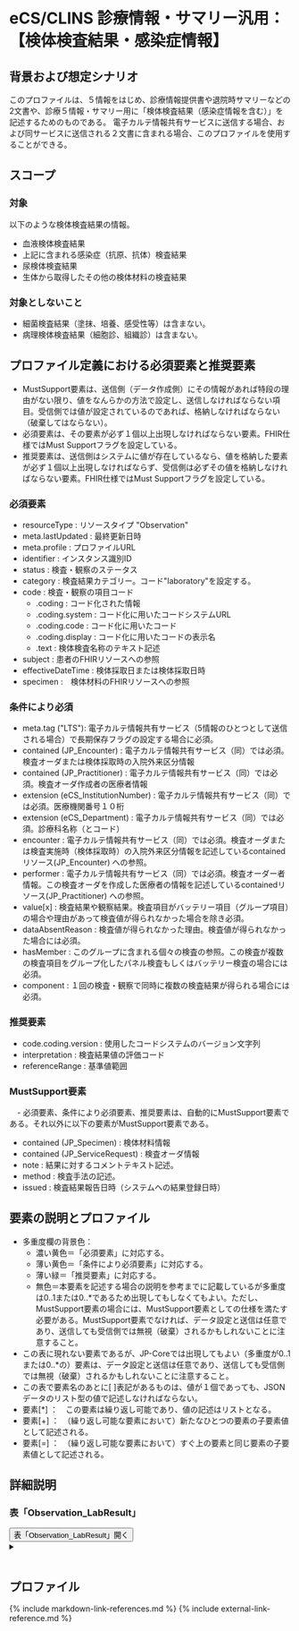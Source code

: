 
# eCS/CLINS 診療情報・サマリー汎用：【検体検査結果・感染症情報】

## 背景および想定シナリオ
このプロファイルは、５情報をはじめ、診療情報提供書や退院時サマリーなどの2文書や、診療５情報・サマリー用に「検体検査結果（感染症情報を含む）」を記述するためのものである。
電子カルテ情報共有サービスに送信する場合、および同サービスに送信される２文書に含まれる場合、このプロファイルを使用することができる。


## スコープ
### 対象
以下のような検体検査結果の情報。
 - 血液検体検査結果
 - 上記に含まれる感染症（抗原、抗体）検査結果
 - 尿検体検査結果
 - 生体から取得したその他の検体材料の検査結果

### 対象としないこと
 - 細菌検査結果（塗抹、培養、感受性等）は含まない。
 - 病理検体検査結果（細胞診、組織診）は含まない。

## プロファイル定義における必須要素と推奨要素
  - MustSupport要素は、送信側（データ作成側）にその情報があれば特段の理由がない限り、値をなんらかの方法で設定し、送信しなければならない項目。受信側では値が設定されているのであれば、格納しなければならない（破棄してはならない）。
  - 必須要素は、その要素が必ず１個以上出現しなければならない要素。FHIR仕様ではMust Supportフラグを設定している。
  - 推奨要素は、送信側はシステムに値が存在しているなら、値を格納した要素が必ず１個以上出現しなければならず、受信側は必ずその値を格納しなければならない要素。FHIR仕様ではMust Supportフラグを設定している。

### 必須要素
  - resourceType : リソースタイプ "Observation"
  - meta.lastUpdated : 最終更新日時
  - meta.profile : プロファイルURL
  - identifier : インスタンス識別ID
  - status : 検査・観察のステータス
  - category : 検査結果カテゴリー。コード"laboratory"を設定する。
  - code : 検査・観察の項目コード
    - .coding : コード化された情報
    - .coding.system : コード化に用いたコードシステムURL
    - .coding.code : コード化に用いたコード
    - .coding.display : コード化に用いたコードの表示名
    - .text : 検体検査名称のテキスト記述
  - subject : 患者のFHIRリソースへの参照
  - effectiveDateTime : 検体採取日または検体採取日時
  - specimen :　検体材料のFHIRリソースへの参照

### 条件により必須
  - meta.tag  ("LTS"): 電子カルテ情報共有サービス（5情報のひとつとして送信される場合）で長期保存フラグの設定する場合に必須。
  - contained (JP_Encounter) : 電子カルテ情報共有サービス（同）では必須。検査オーダまたは検体採取時の入院外来区分情報
  - contained (JP_Practitioner) : 電子カルテ情報共有サービス（同）では必須。検査オーダ作成者の医療者情報
  - extension (eCS_InstitutionNumber) : 電子カルテ情報共有サービス（同）では必須。医療機関番号１０桁
  - extension (eCS_Department) : 電子カルテ情報共有サービス（同）では必須。診療科名称（とコード）
  - encounter : 電子カルテ情報共有サービス（同）では必須。検査オーダまたは検査実施時（検体採取時）の入院外来区分情報を記述しているcontainedリソース(JP_Encounter) への参照。
  - performer : 電子カルテ情報共有サービス（同）では必須。検査オーダー者情報。この検査オーダを作成した医療者の情報を記述しているcontainedリソース(JP_Practitioner) への参照。
  - value[x] : 検査結果や観察結果。検査項目がバッテリー項目（グループ項目）の場合や理由があって検査値が得られなかった場合を除き必須。
  - dataAbsentReason : 検査値が得られなかった理由。検査値が得られなかった場合には必須。
  - hasMember : このグループに含まれる個々の検査の参照。この検査が複数の検査項目をグループ化したパネル検査もしくはバッテリー検査の場合には必須。
  - component : １回の検査・観察で同時に複数の検査結果が得られる場合には必須。

### 推奨要素
  - code.coding.version : 使用したコードシステムのバージョン文字列
  - interpretation : 検査結果値の評価コード
  - referenceRange : 基準値範囲

### MustSupport要素
　- 必須要素、条件により必須要素、推奨要素は、自動的にMustSupport要素である。それ以外に以下の要素がMustSupport要素である。
  - contained (JP_Specimen) : 検体材料情報
  - contained (JP_ServiceRequest) : 検査オーダ情報
  - note : 結果に対するコメントテキスト記述。
  - method : 検査手法の記述。
  - issued : 検査結果報告日時（システムへの結果登録日時）

## 要素の説明とプロファイル
  - 多重度欄の背景色：
    - 濃い黄色＝「必須要素」に対応する。
    - 薄い黄色＝「条件により必須要素」に対応する。
    - 薄い緑＝「推奨要素」に対応する。
    - 無色＝本要素を記述する場合の説明を参考までに記載しているが多重度は0..1または0..*であるため出現してもしなくてもよい。ただし、MustSupport要素の場合には、MustSupport要素としての仕様を満たす必要がある。MustSupport要素でなければ、データ設定と送信は任意であり、送信しても受信側では無視（破棄）されるかもしれないことに注意すること。
  - この表に現れない要素であるが、JP-Coreでは出現してもよい（多重度が0..1または0..*の）要素は、データ設定と送信は任意であり、送信しても受信側では無視（破棄）されるかもしれないことに注意すること。
  - この表で要素名のあとに[ ]表記があるものは、値が１個であっても、JSONデータのリスト型の値で記述しなければならない。
  - 要素[*] ：　この要素は繰り返し可能であり、値の記述はリストとなる。
  - 要素[+] ：　（繰り返し可能な要素において）新たなひとつの要素の子要素値として記述される。
  - 要素[=] ：　（繰り返し可能な要素において）すぐ上の要素と同じ要素の子要素値として記述される。

## 詳細説明



<h3>表「Observation_LabResult」</h3>
<button id="mrc" type="button" onclick="details_open(true,'TableDetails','mrc')">表「Observation_LabResult」開く</button>
<details id="TableDetails">
<button type="button" onclick="details_open(false,'TableDetails', 'mrc')">閉じる</button>
<summary></summary>

<div id="Table_20456" class="htmlTable" align=center x:publishsource="Excel">


{% include ObservationLabTable.md %}

</div>



<button type="button" onclick="details_open(false,'TableDetails','mrc')">閉じる</button>

</details>


<br>

## プロファイル

{% include markdown-link-references.md %}
{% include external-link-reference.md %}